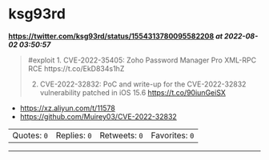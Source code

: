 # ksg93rd
**https://twitter.com/ksg93rd/status/1554313780095582208 _at 2022-08-02 03:50:57_**
<blockquote>
#exploit
1. CVE-2022-35405:
Zoho Password Manager Pro XML-RPC RCE
https://t.co/EkD834s1hZ

2. CVE-2022-32832:
PoC and write-up for the CVE-2022-32832 vulnerability patched in iOS 15.6
https://t.co/90iunGeiSX
</blockquote>

* https://xz.aliyun.com/t/11578
* https://github.com/Muirey03/CVE-2022-32832

<table><tr>
<td>Quotes: <code>0</code></td>
<td>Replies: <code>0</code></td>
<td>Retweets: <code>0</code></td>
<td>Favorites: <code>0</code></td>
</tr></table>

---

